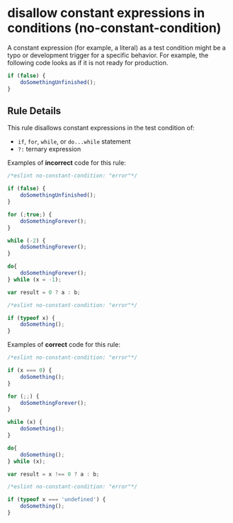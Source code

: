 # disallow constant expressions in conditions (no-constant-condition)

A constant expression (for example, a literal) as a test condition might be a typo or development trigger for a specific behavior. For example, the following code looks as if it is not ready for production.

```js
if (false) {
    doSomethingUnfinished();
}
```

## Rule Details

This rule disallows constant expressions in the test condition of:

* `if`, `for`, `while`, or `do...while` statement
* `?:` ternary expression

Examples of **incorrect** code for this rule:

```js
/*eslint no-constant-condition: "error"*/

if (false) {
    doSomethingUnfinished();
}

for (;true;) {
    doSomethingForever();
}

while (-2) {
    doSomethingForever();
}

do{
    doSomethingForever();
} while (x = -1);

var result = 0 ? a : b;
```

```js
/*eslint no-constant-condition: "error"*/

if (typeof x) {
    doSomething();
}
```


Examples of **correct** code for this rule:

```js
/*eslint no-constant-condition: "error"*/

if (x === 0) {
    doSomething();
}

for (;;) {
    doSomethingForever();
}

while (x) {
    doSomething();
}

do{
    doSomething();
} while (x);

var result = x !== 0 ? a : b;
```

```js
/*eslint no-constant-condition: "error"*/

if (typeof x === 'undefined') {
    doSomething();
}
```

